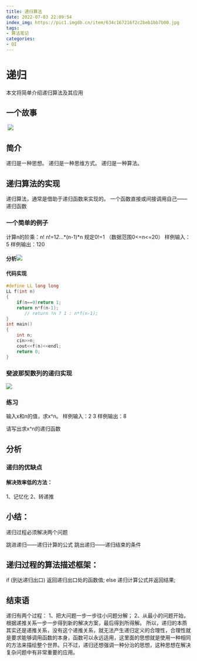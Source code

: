 ```yaml
---
title: 递归算法
date: 2022-07-03 22:09:54
index_img: https://pic1.imgdb.cn/item/634c167216f2c2beb1bb7b00.jpg
tags:
- 算法笔记
categories: 
- OI
---
```


# 递归

<p class="note note-primary">本文将简单介绍递归算法及其应用</p>

## 一个故事

​      ![](https://pic.imgdb.cn/item/62c1a6bd5be16ec74a36c0b5.png)

## 简介

递归是一种思想。
递归是一种思维方式。
递归是一种算法。

## 递归算法的实现

递归算法，通常是借助于递归函数来实现的。
一个函数直接或间接调用自己——递归函数

### 一个简单的例子

计算n的阶乘：n!
n!=1*2*...*(n-1)*n
规定0!=1
（数据范围0<=n<=20）
样例输入：5
样例输出：120

#### 分析![](https://pic.imgdb.cn/item/62c1a8085be16ec74a3895ce.png)

#### 代码实现

```c++
#define LL long long
LL f(int n)
{
	if(n==0)return 1;
	return n*f(n-1);
       // return !n ? 1 : n*f(n-1);
}
int main()
{
	int n;
	cin>>n;
	cout<<f(n)<<endl; 
	return 0;
}
```

### 斐波那契数列的递归实现

![](https://pic.imgdb.cn/item/62c1ada15be16ec74a4028dd.png)

### 练习

输入x和n的值，求x^n。
样例输入：2 3
样例输出：8

请写出求x^n的递归函数

## 分析

### 递归的优缺点

#### 解决效率低的方法：

1、记忆化
2、转递推

## 小结：

递归过程必须解决两个问题

跳进递归——递归计算的公式
跳出递归——递归结束的条件

## 递归过程的算法描述框架：

if (到达递归出口)
		返回递归出口处的函数值;
else
		递归计算公式并返回结果;

## 结束语

递归有两个过程：
1、把大问题一步一步往小问题分解；
2、从最小的问题开始，根据递推关系一步一步得到新的解决方案，最后得到所得解。
所以，递归的本质其实还是递推关系，没有这个递推关系，就无法产生递归定义的合理性，合理性就是要求能够调用函数的本身，函数可以永远适用，这里面的思想就是使用一种相同的方法来描绘整个世界。只不过，递归还想强调一种分治的思想，这种思想在解决复杂问题中有非常重要的应用。
